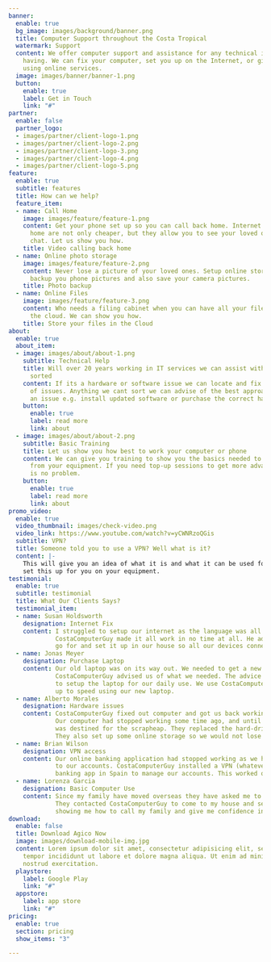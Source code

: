 ```yaml
---
banner:
  enable: true
  bg_image: images/background/banner.png
  title: Computer Support throughout the Costa Tropical
  watermark: Support
  content: We offer computer support and assistance for any technical issue you are
    having. We can fix your computer, set you up on the Internet, or give you confidence
    using online services.
  image: images/banner/banner-1.png
  button:
    enable: true
    label: Get in Touch
    link: "#"
partner:
  enable: false
  partner_logo:
  - images/partner/client-logo-1.png
  - images/partner/client-logo-2.png
  - images/partner/client-logo-3.png
  - images/partner/client-logo-4.png
  - images/partner/client-logo-5.png
feature:
  enable: true
  subtitle: features
  title: How can we help?
  feature_item:
  - name: Call Home
    image: images/feature/feature-1.png
    content: Get your phone set up so you can call back home. Internet calls back
      home are not only cheaper, but they allow you to see your loved ones as you
      chat. Let us show you how.
    title: Video calling back home
  - name: Online photo storage
    image: images/feature/feature-2.png
    content: Never lose a picture of your loved ones. Setup online storage to automatically
      backup you phone pictures and also save your camera pictures.
    title: Photo backup
  - name: Online Files
    image: images/feature/feature-3.png
    content: Who needs a filing cabinet when you can have all your files stored in
      the cloud. We can show you how.
    title: Store your files in the Cloud
about:
  enable: true
  about_item:
  - image: images/about/about-1.png
    subtitle: Technical Help
    title: Will over 20 years working in IT services we can assist with getting you
      sorted
    content: If its a hardware or software issue we can locate and fix the majority
      of issues. Anything we cant sort we can advise of the best approach to resolve
      an issue e.g. install updated software or purchase the correct hardware.
    button:
      enable: true
      label: read more
      link: about
  - image: images/about/about-2.png
    subtitle: Basic Training
    title: Let us show you how best to work your computer or phone
    content: We can give you training to show you the basics needed to get the most
      from your equipment. If you need top-up sessions to get more advanced then that
      is no problem.
    button:
      enable: true
      label: read more
      link: about
promo_video:
  enable: true
  video_thumbnail: images/check-video.png
  video_link: https://www.youtube.com/watch?v=yCWNRzoQGis
  subtitle: VPN?
  title: Someone told you to use a VPN? Well what is it?
  content: |-
    This will give you an idea of what it is and what it can be used for. We can advise which one best suits your needs and
    set this up for you on your equipment.
testimonial:
  enable: true
  subtitle: testimonial
  title: What Our Clients Says?
  testimonial_item:
  - name: Susan Holdsworth
    designation: Internet Fix
    content: I struggled to setup our internet as the language was all in Spanish.
             CostaComputerGuy made it all work in no time at all. He advised what package to
             go for and set it up in our house so all our devices connect automatically.
  - name: Jonas Meyer
    designation: Purchase Laptop
    content: Our old laptop was on its way out. We needed to get a new one but did not know what to buy.
             CostaComputerGuy advised us of what we needed. The advice was priceless and we also used them 
             to setup the laptop for our daily use. We use CostaComputerGuy on an on-going basis to get us
             up to speed using our new laptop.
  - name: Alberto Morales
    designation: Hardware issues
    content: CostaComputerGuy fixed out computer and got us back working without a fuss. 
             Our computer had stopped working some time ago, and until we met CostaComputerGuy it
             was destined for the scrapheap. They replaced the hard-drive and hey presto, back to life it came.
             They also set up some online storage so we would not lose our files again.
  - name: Brian Wilson
    designation: VPN access
    content: Our online banking application had stopped working as we had moved to Spain but we still needed access
             to our accounts. CostaComputerGuy installed a VPN (whatever that is) and we could continue to use our
             banking app in Spain to manage our accounts. This worked on our phones and computer.
  - name: Lorenza Garcia
    designation: Basic Computer Use
    content: Since my family have moved overseas they have asked me to setup video calling so we can keep in touch.
             They contacted CostaComputerGuy to come to my house and set it all up. CostaComputerGuy spent time with me
             showing me how to call my family and give me confidence in using the software on my phone. My family are over the moon.
download:
  enable: false
  title: Download Agico Now
  image: images/download-mobile-img.jpg
  content: Lorem ipsum dolor sit amet, consectetur adipisicing elit, sed do eiusmod
    tempor incididunt ut labore et dolore magna aliqua. Ut enim ad minim veniam quis
    nostrud exercitation.
  playstore:
    label: Google Play
    link: "#"
  appstore:
    label: app store
    link: "#"
pricing:
  enable: true
  section: pricing
  show_items: "3"

---
```

